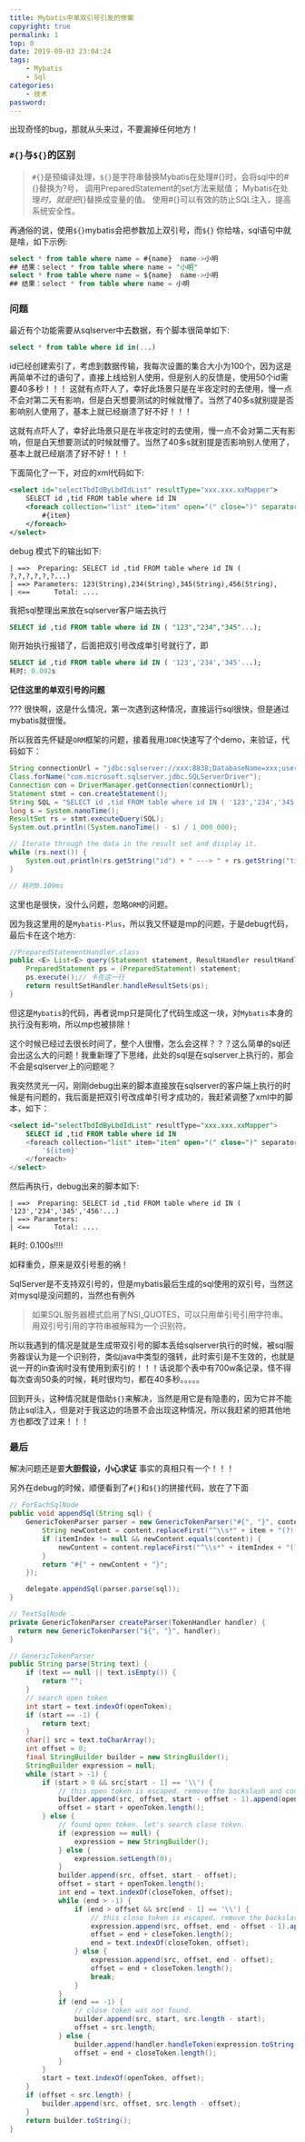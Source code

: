 ```yaml
---
title: Mybatis中单双引号引发的惨案
copyright: true
permalink: 1
top: 0
date: 2019-09-03 23:04:24
tags:
	- Mybatis
	- Sql
categories:
	- 技术
password:
---
```




出现奇怪的bug，那就从头来过，不要漏掉任何地方！



<!-- more -->





### `#{}`与`${}`的区别

> `#{}`是预编译处理，`${}`是字符串替换Mybatis在处理#{}时，会将sql中的#{}替换为?号， 调用PreparedStatement的set方法来赋值；
> Mybatis在处理${}时，就是把${}替换成变量的值。
> 使用#{}可以有效的防止SQL注入，提高系统安全性。

再通俗的说，使用`${}`mybatis会把参数加上双引号，而`${}` 你给啥，sql语句中就是啥，如下示例:

```sql
select * from table where name = #{name}  name->小明 
## 结果：select * from table where name = "小明"
select * from table where name = ${name}  name->小明 
## 结果：select * from table where name = 小明

```

### 问题

最近有个功能需要从sqlserver中去数据，有个脚本很简单如下:

```sql
select * from table where id in(...) 
```

id已经创建索引了，考虑到数据传输，我每次设置的集合大小为100个，因为这是再简单不过的语句了，直接上线给别人使用，但是别人的反馈是，使用50个id需要40多秒！！！ 这就有点吓人了，幸好此场景只是在半夜定时的去使用，慢一点不会对第二天有影响，但是白天想要测试的时候就懵了。当然了40多s就别提是否影响别人使用了，基本上就已经崩溃了好不好！！！

这就有点吓人了，幸好此场景只是在半夜定时的去使用，慢一点不会对第二天有影响，但是白天想要测试的时候就懵了。当然了40多s就别提是否影响别人使用了，基本上就已经崩溃了好不好！！！

下面简化了一下，对应的xml代码如下:

```xml
<select id="selectTbdIdByLbdIdList" resultType="xxx.xxx.xxMapper">
    SELECT id ,tid FROM table where id IN
    <foreach collection="list" item="item" open="(" close=")" separator=",">
        #{item}
    </foreach>
</select>
```

debug 模式下的输出如下:

```
| ==>  Preparing: SELECT id ,tid FROM table where id IN ( ?,?,?,?,?,?...) 
| ==> Parameters: 123(String),234(String),345(String),456(String),
| <==      Total: ....
```

我把sql整理出来放在sqlserver客户端去执行

```sql
SELECT id ,tid FROM table where id IN ( "123","234","345"...);
```

刚开始执行报错了，后面把双引号改成单引号就行了，即

```sql
SELECT id ,tid FROM table where id IN ( '123','234','345'...);
耗时: 0.092s
```

**记住这里的单双引号的问题** 

??? 很快啊，这是什么情况，第一次遇到这种情况，直接运行sql很快，但是通过mybatis就很慢。

所以我首先怀疑是`ORM`框架的问题，接着我用`JDBC`快速写了个demo，来验证，代码如下：

```java
String connectionUrl = "jdbc:sqlserver://xxx:8838;DatabaseName=xxx;user=xxx;password=xx";
Class.forName("com.microsoft.sqlserver.jdbc.SQLServerDriver");
Connection con = DriverManager.getConnection(connectionUrl);
Statement stmt = con.createStatement();
String SQL = "SELECT id ,tid FROM table where id IN ( '123','234','345'...)";
long s = System.nanoTime();
ResultSet rs = stmt.executeQuery(SQL);
System.out.println((System.nanoTime() - s) / 1_000_000);

// Iterate through the data in the result set and display it.
while (rs.next()) {
    System.out.println(rs.getString("id") + " ---> " + rs.getString("tid"));
}

// 耗时0.109ms
```

这里也是很快，没什么问题，忽略`ORM`的问题。

因为我这里用的是`Mybatis-Plus`，所以我又怀疑是mp的问题，于是debug代码，最后卡在这个地方:

```java
//PreparedStatementHandler.class
public <E> List<E> query(Statement statement, ResultHandler resultHandler) throws SQLException {
    PreparedStatement ps = (PreparedStatement) statement;
    ps.execute();// 卡在这一行
    return resultSetHandler.handleResultSets(ps);
}
```

但这是`Mybatis`的代码，再者说mp只是简化了代码生成这一块，对`Mybatis`本身的执行没有影响，所以mp也被排除！

这个时候已经过去很长时间了，整个人很懵，怎么会这样？？？这么简单的sql还会出这么大的问题！我重新理了下思绪，此处的sql是在sqlserver上执行的，那会不会是sqlserver上的问题呢？

我突然灵光一闪，刚刚debug出来的脚本直接放在sqlserver的客户端上执行的时候是有问题的，我后面是把双引号改成单引号才成功的，我赶紧调整了xml中的脚本，如下：

```sql
<select id="selectTbdIdByLbdIdList" resultType="xxx.xxx.xxMapper">
    SELECT id ,tid FROM table where id IN
    <foreach collection="list" item="item" open="(" close=")" separator=",">
        '${item}'
    </foreach>
</select>

```

然后再执行，debug出来的脚本如下:

```
| ==>  Preparing: SELECT id ,tid FROM table where id IN ( '123','234','345','456'...) 
| ==> Parameters: 
| <==      Total: ....

```

耗时: 0.100s!!!!

如释重负，原来是双引号惹的祸！

SqlServer是不支持双引号的，但是mybatis最后生成的sql使用的双引号，当然这对mysql是没问题的，当然也有例外

> 如果SQL服务器模式启用了NSI_QUOTES，可以只用单引号引用字符串。用双引号引用的字符串被解释为一个识别符。

所以我遇到的情况是就是生成带双引号的脚本丢给sqlserver执行的时候，被sql服务器误认为是一个识别符，类似java中类型的强转，此时索引是不生效的，也就是说一开的in查询时没有使用到索引的！！！话说那个表中有700w条记录，怪不得每次查询50条的时候，耗时很均匀，都在40多秒。。。。。



回到开头，这种情况就是借助`${}`来解决，当然是用它是有隐患的，因为它并不能防止sql注入，但是对于我这边的场景不会出现这种情况，所以我赶紧的把其他地方也都改了过来！！！





### 最后

解决问题还是要**大胆假设，小心求证** 事实的真相只有一个！！！

另外在debug的时候，顺便看到了`#{}`和`${}`的拼接代码，放在了下面

```java
// ForEachSqlNode
public void appendSql(String sql) {
    GenericTokenParser parser = new GenericTokenParser("#{", "}", content -> {
        String newContent = content.replaceFirst("^\\s*" + item + "(?![^.,:\\s])", itemizeItem(item, index));
        if (itemIndex != null && newContent.equals(content)) {
            newContent = content.replaceFirst("^\\s*" + itemIndex + "(?![^.,:\\s])", itemizeItem(itemIndex, index));
        }
        return "#{" + newContent + "}";
    });

    delegate.appendSql(parser.parse(sql));
}

```



```java
// TextSqlNode  
private GenericTokenParser createParser(TokenHandler handler) {
  return new GenericTokenParser("${", "}", handler);
}

```



```java
// GenericTokenParser
public String parse(String text) {
    if (text == null || text.isEmpty()) {
        return "";
    }
    // search open token
    int start = text.indexOf(openToken);
    if (start == -1) {
        return text;
    }
    char[] src = text.toCharArray();
    int offset = 0;
    final StringBuilder builder = new StringBuilder();
    StringBuilder expression = null;
    while (start > -1) {
        if (start > 0 && src[start - 1] == '\\') {
            // this open token is escaped. remove the backslash and continue.
            builder.append(src, offset, start - offset - 1).append(openToken);
            offset = start + openToken.length();
        } else {
            // found open token. let's search close token.
            if (expression == null) {
                expression = new StringBuilder();
            } else {
                expression.setLength(0);
            }
            builder.append(src, offset, start - offset);
            offset = start + openToken.length();
            int end = text.indexOf(closeToken, offset);
            while (end > -1) {
                if (end > offset && src[end - 1] == '\\') {
                    // this close token is escaped. remove the backslash and continue.
                    expression.append(src, offset, end - offset - 1).append(closeToken);
                    offset = end + closeToken.length();
                    end = text.indexOf(closeToken, offset);
                } else {
                    expression.append(src, offset, end - offset);
                    offset = end + closeToken.length();
                    break;
                }
            }
            if (end == -1) {
                // close token was not found.
                builder.append(src, start, src.length - start);
                offset = src.length;
            } else {
                builder.append(handler.handleToken(expression.toString()));
                offset = end + closeToken.length();
            }
        }
        start = text.indexOf(openToken, offset);
    }
    if (offset < src.length) {
        builder.append(src, offset, src.length - offset);
    }
    return builder.toString();
}

```

